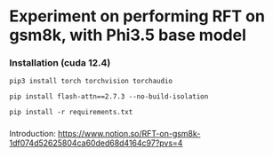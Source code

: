 # Experiment on performing RFT on gsm8k, with Phi3.5 base model


### Installation (cuda 12.4)

`pip3 install torch torchvision torchaudio`

`pip install flash-attn==2.7.3 --no-build-isolation`

`pip install -r requirements.txt`

###

Introduction: https://www.notion.so/RFT-on-gsm8k-1df074d52625804ca60ded68d4164c97?pvs=4
